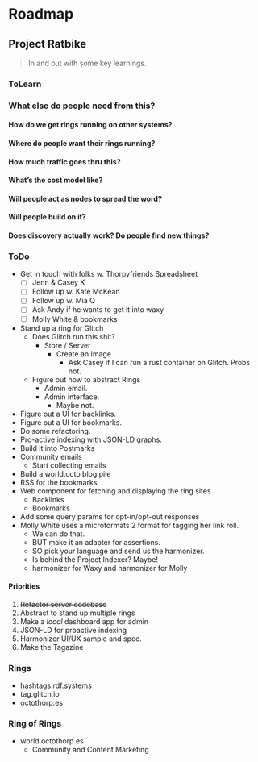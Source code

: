 # Roadmap

## Project Ratbike

> In and out with some key learnings.

### ToLearn

### What else do people need from this?

#### How do we get rings running on other systems?

#### Where do people want their rings running?

#### How much traffic goes thru this?

#### What’s the cost model like?

#### Will people act as nodes to spread the word?

#### Will people build on it?

#### Does discovery actually work? Do people find new things?

### ToDo

- Get in touch with folks w. Thorpyfriends Spreadsheet
	- [ ] Jenn & Casey K
	- [ ] Follow up w. Kate McKean
	- [ ] Follow up w. Mia Q
	- [ ] Ask Andy if he wants to get it into waxy
	- [ ] Molly White & bookmarks
- Stand up a ring for Glitch
	- Does Glitch run this shit?
		- Store / Server 
			- Create an Image
				- Ask Casey if I can run a rust container on Glitch. Probs not.
	- Figure out how to abstract Rings
		- Admin email.
		- Admin interface.
			- Maybe not.
- Figure out a UI for backlinks.
- Figure out a UI for bookmarks.
- Do some refactoring.
- Pro-active indexing with JSON-LD graphs.
- Build it into Postmarks
- Community emails
	- Start collecting emails
- Build a world.octo blog pile
- RSS for the bookmarks
- Web component for fetching and displaying the ring sites
	- Backlinks
	- Bookmarks
- Add some query params for opt-in/opt-out responses
- Molly White uses a microformats 2 format for tagging her link roll. 
	- We can do that. 
	- BUT make it an adapter for assertions.
	- SO pick your language and send us the harmonizer.  
	- Is behind the Project Indexer? Maybe!
	- harmonizer for Waxy and harmonizer for Molly

#### Priorities

1. ~~Refactor server codebase~~
2. Abstract to stand up multiple rings
3. Make a _local_ dashboard app for admin
4. JSON-LD for proactive indexing
5. Harmonizer UI/UX sample and spec.
6. Make the Tagazine

### Rings

- hashtags.rdf.systems
- tag.glitch.io
- octothorp.es

### Ring of Rings

- world.octothorp.es
	- Community and Content Marketing